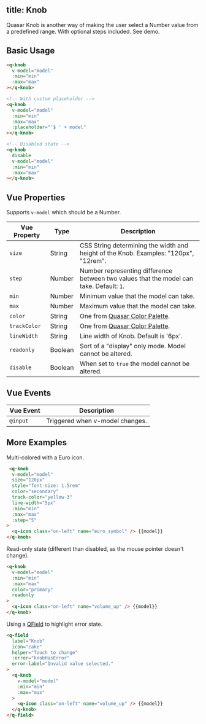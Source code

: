 title: Knob
---
Quasar Knob is another way of making the user select a Number value from a predefined range. With optional steps included. See demo.

<input type="hidden" data-fullpage-demo="form/knob">

## Basic Usage

``` html
<q-knob
  v-model="model"
  :min="min"
  :max="max"
></q-knob>

<!-- With custom placeholder -->
<q-knob
  v-model="model"
  :min="min"
  :max="max"
  :placeholder="'$ ' + model"
></q-knob>

<!-- Disabled state -->
<q-knob
  disable
  v-model="model"
  :min="min"
  :max="max"
></q-knob>
```

## Vue Properties
Supports `v-model` which should be a Number.

| Vue Property | Type | Description |
| --- | --- | --- |
| `size` | String | CSS String determining the width and height of the Knob. Examples: "120px", "12rem". |
| `step` | Number | Number representing difference between two values that the model can take. Default: `1`. |
| `min` | Number | Minimum value that the model can take. |
| `max` | Number | Maximum value that the model can take. |
| `color` | String | One from [Quasar Color Palette](/componnets/color-palette.html). |
| `trackColor` | String | One from [Quasar Color Palette](/componnets/color-palette.html). |
| `lineWidth` | String | Line width of Knob. Default is '6px'. |
| `readonly` | Boolean | Sort of a "display" only mode. Model cannot be altered. |
| `disable` | Boolean | When set to `true` the model cannot be altered. |

## Vue Events
| Vue Event | Description |
| --- | --- |
| `@input` | Triggered when v-model changes. |

## More Examples
Multi-colored with a Euro icon.

``` html
 <q-knob
  v-model="model"
  size="120px"
  style="font-size: 1.5rem"
  color="secondary"
  track-color="yellow-3"
  line-width="5px"
  :min="min"
  :max="max"
  :step="5"
>
  <q-icon class="on-left" name="euro_symbol" /> {{model}}
</q-knob>
```

Read-only state (different than disabled, as the mouse pointer doesn't change).

``` html
<q-knob
  v-model="model"
  :min="min"
  :max="max"
  color="primary"
  readonly
>
  <q-icon class="on-left" name="volume_up" /> {{model}}
</q-knob>
```

Using a [QField](/components/field.html) to highlight error state.
```html
<q-field
  label="Knob"
  icon="cake"
  helper="Touch to change"
  :error="knobHasError"
  error-label="Invalid value selected."
>
  <q-knob
    v-model="model"
    :min="min"
    :max="max"
  >
    <q-icon class="on-left" name="volume_up" /> {{model}}
  </q-knob>
</q-field>
```
